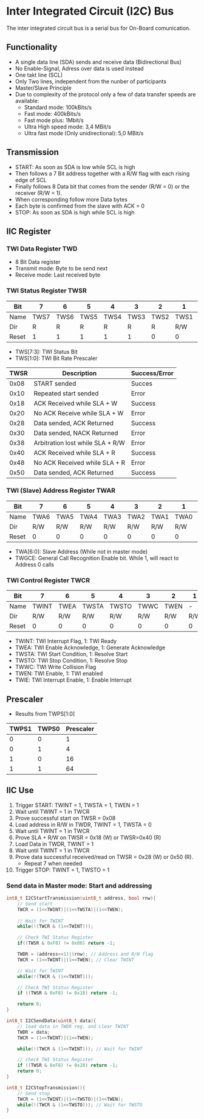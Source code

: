 # Inter Integrated Circuit (I2C) Bus

The inter integrated circuit bus is a serial bus for On-Board comunication.

## Functionality
* A single data line (SDA) sends and receive data (Bidirectional Bus)
* No Enable-Signal, Adress over data is used instead
* One takt line (SCL)
* Only Two lines, independent from the nunber of participants
* Master/Slave Principle
* Due to complexity of the protocol only a few of data transfer speeds are available:
    * Standard mode: 100kBits/s
    * Fast mode: 400kBits/s
    * Fast mode plus: 1Mbit/s
    * Ultra High speed mode: 3,4 MBit/s
    * Ultra fast mode (Only unidirectional): 5,0 MBit/s

## Transmission
* START: As soon as SDA is low while SCL is high
* Then follows a 7 Bit address together with a R/W flag with each rising edge of SCL
* Finally follows 8 Data bit that comes from the sender (R/W = 0) or the receiver (R/W = 1).
* When corresponding follow more Data bytes
* Each byte is confirmed from the slave with ACK = 0
* STOP: As soon as SDA is high while SCL is high

## IIC Register
### TWI Data Register TWD
* 8 Bit Data register
* Transmit mode: Byte to be send next
* Receive mode: Last received byte

### TWI Status Register TWSR
| Bit | 7 | 6 | 5 | 4 | 3 | 2 | 1 | 0 |
| --- | --- | --- | --- | --- | --- | --- | --- | --- |
| Name | TWS7 | TWS6 | TWS5 | TWS4 | TWS3 | TWS2 | TWS1 | TWS0 |
|Dir | R | R | R | R | R | R | R/W | R/W |
|Reset | 1 | 1 | 1 | 1 | 1 | 0 | 0 | 0 |

* TWS[7:3]: TWI Status Bit
* TWS[1:0]: TWI Bit Rate Prescaler

| TWSR | Description | Success/Error |
| --- | --- | --- |
| 0x08 | START sended | Succes | 
| 0x10 | Repeated start sended | Error |
| 0x18 | ACK Received while SLA + W | Success |
| 0x20 | No ACK Receive while SLA + W | Error |
| 0x28 | Data sended, ACK Returned | Success |
| 0x30 | Data sended, NACK Returned | Error |
| 0x38 | Arbitration lost while SLA + R/W | Error |
| 0x40 | ACK Received while SLA + R | Success |
| 0x48 | No ACK Received while SLA + R | Error |
| 0x50 | Data sended, ACK Returned | Success |

### TWI (Slave) Address Register TWAR
| Bit | 7 | 6 | 5 | 4 | 3 | 2 | 1 | 0 |
| --- | --- | --- | --- | --- | --- | --- | --- | --- |
| Name | TWA6 | TWA5 | TWA4 | TWA3 | TWA2 | TWA1 | TWA0 | TWGCE |
|Dir | R/W | R/W | R/W | R/W | R/W | R/W | R/W | R/W |
|Reset | 0 | 0 | 0 | 0 | 0 | 0 | 0 | 0 |

* TWA[6:0]: Slave Address (While not in master mode)
* TWGCE: General Call Recognition Enable bit. While 1, will react to Address 0 calls

### TWI Control Register TWCR
| Bit | 7 | 6 | 5 | 4 | 3 | 2 | 1 | 0 |
| --- | --- | --- | --- | --- | --- | --- | --- | --- |
| Name | TWINT | TWEA | TWSTA | TWSTO | TWWC | TWEN | - | TWIE |
|Dir | R/W | R/W | R/W | R/W | R/W | R/W | R/W | R/W |
|Reset | 0 | 0 | 0 | 0 | 0 | 0 | 0 | 0 | 0 |

* TWINT: TWI Interrupt Flag, 1: TWI Ready
* TWEA: TWI Enable Acknowledge, 1: Generate Acknowledge
* TWSTA: TWI Start Condition, 1: Resolve Start
* TWSTO: TWI Stop Condition, 1: Resolve Stop
* TWWC: TWI Write Collision Flag
* TWEN: TWI Enable, 1: TWI enabled
* TWIE: TWI Interrupt Enable, 1: Enable Interrupt

## Prescaler
* Results from TWPS[1:0]

| TWPS1 | TWPS0 | Prescaler |
| --- | --- | --- |
| 0 | 0 | 1 |
| 0 | 1 | 4 |
| 1 | 0 | 16 |
| 1 | 1 | 64 |

## IIC Use
1. Trigger START: TWINT = 1, TWSTA = 1, TWEN = 1
2. Wait until TWINT = 1 in TWCR
3. Prove successful start on TWSR = 0x08
4. Load address in R/W in TWDR, TWINT = 1, TWSTA = 0
5. Wait until TWINT = 1 in TWCR
6. Prove SLA + R/W on TWSR = 0x18 (W) or TWSR=0x40 (R)
7. Load Data in TWDR, TWINT = 1
8. Wait until TWINT = 1 in TWCR
9. Prove data successful received/read on TWSR = 0x28 (W) or 0x50 (R).
    * Repeat 7 when needed
10. Trigger STOP: TWINT = 1, TWSTO = 1

### Send data in Master mode: Start and addressing

```C
int8_t I2CStartTransmission(uint8_t address, bool rnw){
    // Send start
    TWCR = (1<<TWINT)|(1<<TWSTA)|(1<<TWEN);
    
    // Wait for TWINT
    while(!(TWCR & (1<<TWINT)));

    // Check TWI Status Register
    if((TWSR & 0xF8) != 0x08) return -1;

    TWDR = (address<<1)|(rnw); // Address and R/W flag
    TWCR = (1<<TWINT)|(1<<TWEN); // Clear TWINT

    // Wait for TWINT
    while(!(TWCR & (1<<TWINT)));

    // Check TWI Status Register
    if ((TWSR & 0xF8) != 0x18) return -1; 

    return 0;
}

int8_t I2CSendData(uint8_t data){
    // load data in TWDR reg. and clear TWINT
    TWDR = data;
    TWCR = (1<<TWINT)|(1<<TWEN);

    while(!(TWCR & (1<<TWINT))); // Wait for TWINT

    // check TWI Status Register
    if ((TWSR & 0xF8) != 0x28) return -1;
    return 0;
}

int8_t I2CStopTransmission(){
    // Send stop
    TWCR = (1<<TWINT)|(1<<TWSTO)|(1<<TWEN);
    while(!(TWCR & (1<<TWSTO))); // Wait for TWSTO
}
```
